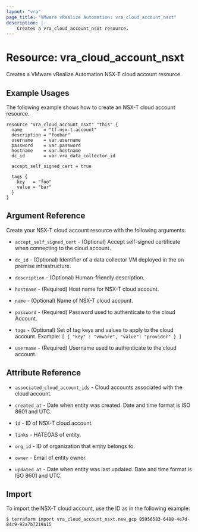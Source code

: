 ```yaml
---
layout: "vra"
page_title: "VMware vRealize Automation: vra_cloud_account_nsxt"
description: |-
    Creates a vra_cloud_account_nsxt resource.
---
```


# Resource: vra\_cloud\_account\_nsxt

Creates a VMware vRealize Automation NSX-T cloud account resource.

## Example Usages

The following example shows how to create an NSX-T cloud account resource.

```hcl
resource "vra_cloud_account_nsxt" "this" {
  name        = "tf-nsx-t-account"
  description = "foobar"
  username    = var.username
  password    = var.password
  hostname    = var.hostname
  dc_id       = var.vra_data_collector_id

  accept_self_signed_cert = true

  tags {
    key   = "foo"
    value = "bar"
  }
}
```

## Argument Reference

Create your NSX-T cloud account resource with the following arguments:

* `accept_self_signed_cert` - (Optional) Accept self-signed certificate when connecting to the cloud account.

* `dc_id` - (Optional) Identifier of a data collector VM deployed in the on premise infrastructure.

* `description` - (Optional) Human-friendly description.

* `hostname` - (Required) Host name for NSX-T cloud account.

* `name` - (Optional) Name of NSX-T cloud account.

* `password` - (Required) Password used to authenticate to the cloud Account.

* `tags` - (Optional) Set of tag keys and values to apply to the cloud account.
Example: `[ { "key" : "vmware", "value": "provider" } ]`

* `username` - (Required) Username used to authenticate to the cloud account.

## Attribute Reference

* `associated_cloud_account_ids` - Cloud accounts associated with the cloud account.

* `created_at` - Date when entity was created. Date and time format is ISO 8601 and UTC.

* `id` - ID of NSX-T cloud account.

* `links` - HATEOAS of entity.

* `org_id` - ID of organization that entity belongs to.

* `owner` - Email of entity owner.

* `updated_at` - Date when entity was last updated. Date and time format is ISO 8601 and UTC.


## Import

To import the NSX-T cloud account, use the ID as in the following example:

`$ terraform import vra_cloud_account_nsxt.new_gcp 05956583-6488-4e7d-84c9-92a7b7219a15`
